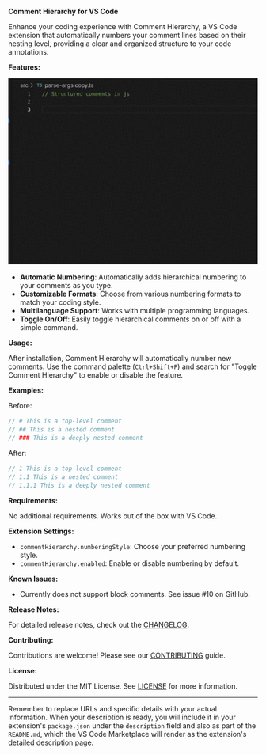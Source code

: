 **Comment Hierarchy for VS Code**

Enhance your coding experience with Comment Hierarchy, a VS Code extension that automatically numbers your comment lines based on their nesting level, providing a clear and organized structure to your code annotations.

**Features:**

![Alt text](src/assets/demo.gif)

- **Automatic Numbering**: Automatically adds hierarchical numbering to your comments as you type.
- **Customizable Formats**: Choose from various numbering formats to match your coding style.
- **Multilanguage Support**: Works with multiple programming languages.
- **Toggle On/Off**: Easily toggle hierarchical comments on or off with a simple command.

**Usage:**

After installation, Comment Hierarchy will automatically number new comments. Use the command palette (`Ctrl+Shift+P`) and search for "Toggle Comment Hierarchy" to enable or disable the feature.

**Examples:**

Before:

```javascript
// # This is a top-level comment
// ## This is a nested comment
// ### This is a deeply nested comment
```

After:

```javascript
// 1 This is a top-level comment
// 1.1 This is a nested comment
// 1.1.1 This is a deeply nested comment
```

**Requirements:**

No additional requirements. Works out of the box with VS Code.

**Extension Settings:**

- `commentHierarchy.numberingStyle`: Choose your preferred numbering style.
- `commentHierarchy.enabled`: Enable or disable numbering by default.

**Known Issues:**

- Currently does not support block comments. See issue #10 on GitHub.

**Release Notes:**

For detailed release notes, check out the [CHANGELOG](https://github.com/wuchuheng/vscode-numerical-comment/CHANGELOG.md).

**Contributing:**

Contributions are welcome! Please see our [CONTRIBUTING](https://github.com/wuchuheng/vscode-numerical-comment/CONTRIBUTING.md) guide.

**License:**

Distributed under the MIT License. See [LICENSE](https://github.com/wuchuheng/vscode-numerical-comment/LICENSE) for more information.

---

Remember to replace URLs and specific details with your actual information. When your description is ready, you will include it in your extension's `package.json` under the `description` field and also as part of the `README.md`, which the VS Code Marketplace will render as the extension's detailed description page.
